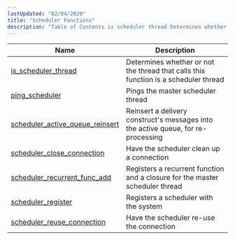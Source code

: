 ```yaml
---
lastUpdated: "02/04/2020"
title: "Scheduler Functions"
description: "Table of Contents is scheduler thread Determines whether or not the thread that calls this function is a scheduler thread ping scheduler Pings the master scheduler thread scheduler active queue reinsert Reinsert a delivery construct's messages into the active queue for re processing scheduler close connection Have the scheduler clean..."
---
```



| Name                                                                                                                          | Description                                                                         |
|-------------------------------------------------------------------------------------------------------------------------------|-------------------------------------------------------------------------------------|
| [is_scheduler_thread](/momentum/3/3-api/apis-is-scheduler-thread)                         | Determines whether or not the thread that calls this function is a scheduler thread |
| [ping_scheduler](/momentum/3/3-api/apis-ping-scheduler)                                   | Pings the master scheduler thread                                                   |
| [scheduler_active_queue_reinsert](/momentum/3/3-api/apis-scheduler-active-queue-reinsert) | Reinsert a delivery construct's messages into the active queue, for re-processing   |
| [scheduler_close_connection](/momentum/3/3-api/apis-scheduler-close-connection)           | Have the scheduler clean up a connection                                            |
| [scheduler_recurrent_func_add](/momentum/3/3-api/apis-scheduler-recurrent-func-add)       | Registers a recurrent function and a closure for the master scheduler thread        |
| [scheduler_register](/momentum/3/3-api/apis-scheduler-register)                           | Registers a scheduler with the system                                               |
| [scheduler_reuse_connection](/momentum/3/3-api/apis-scheduler-reuse-connection)           | Have the scheduler re-use the connection                                            |
